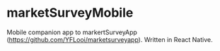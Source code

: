 # marketSurveyMobile
Mobile companion app to markertSurveyApp (https://github.com/YFLooi/marketsurveyapp). Written in React Native.
